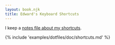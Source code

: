 ```yaml
---
layout: book.njk
title: Edward's Keyboard Shortcuts
---
```


I keep a [notes file about my shortcuts](https://github.com/edthedev/dotfiles/blob/main/doc/shortcuts.md).

{% include 'examples/dotfiles/doc/shortcuts.md' %}

